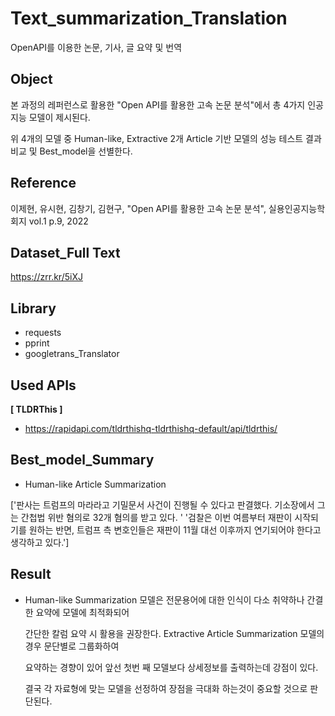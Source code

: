 # Text_summarization_Translation

OpenAPI를 이용한 논문, 기사, 글 요약 및 번역

## Object

본 과정의 레퍼런스로 활용한 "Open API를 활용한 고속 논문 분석"에서 총 4가지 인공지능 모델이 제시된다.

위 4개의 모델 중 Human-like, Extractive 2개 Article 기반 모델의 성능 테스트 결과 비교 및 Best_model을 선별한다.

## Reference

이제현, 유시현, 김창기, 김현구, "Open API를 활용한 고속 논문 분석",
실용인공지능학회지 vol.1 p.9, 2022

## Dataset_Full Text

https://zrr.kr/5iXJ

## Library

- requests
- pprint
- googletrans_Translator

## Used APIs

**[ TLDRThis ]**
- https://rapidapi.com/tldrthishq-tldrthishq-default/api/tldrthis/

## Best_model_Summary

- Human-like Article Summarization

['판사는 트럼프의 마라라고 기밀문서 사건이 진행될 수 있다고 판결했다. 기소장에서 그는 간첩법 위반 혐의로 32개 혐의를 받고 있다. '
 '검찰은 이번 여름부터 재판이 시작되기를 원하는 반면, 트럼프 측 변호인들은 재판이 11월 대선 이후까지 연기되어야 한다고 생각하고 있다.']

## Result

- Human-like Summarization 모델은 전문용어에 대한 인식이 다소 취약하나 간결한 요약에 모델에 최적화되어

  간단한 칼럼 요약 시 활용을 권장한다. Extractive Article Summarization 모델의 경우 문단별로 그룹화하여

  요약하는 경향이 있어 앞선 첫번 째 모델보다 상세정보를 출력하는데 강점이 있다.

  결국 각 자료형에 맞는 모델을 선정하여 장점을 극대화 하는것이 중요할 것으로 판단된다. 

